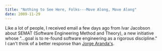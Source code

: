 ```yaml
---
title: "Nothing to See Here, Folks---Move Along, Move Along"
date: 2009-11-29
---
```

Like a lot of people, I received email a few days ago from Ivar Jacobson about SEMAT (Software Engineering Method and Theory), a new initiative whose "…goal is to re-found software engineering as a rigorous discipline." I can't think of a better response than <a href="http://catenary.wordpress.com/2009/11/29/against-semat/">Jorge Aranda's</a>.

